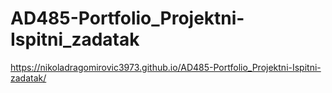 # AD485-Portfolio_Projektni-Ispitni_zadatak

https://nikoladragomirovic3973.github.io/AD485-Portfolio_Projektni-Ispitni-zadatak/
